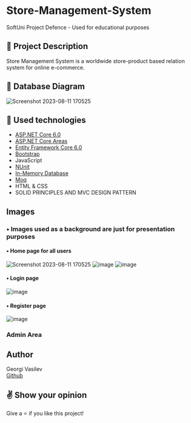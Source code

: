 # Store-Management-System
SoftUni Project Defence - Used for educational purposes


## :pencil: Project Description
Store Management System is a worldwide store-product based relation system for online e-commerce.


## :floppy_disk: Database Diagram

![Screenshot 2023-08-11 170525](https://github.com/GeorgiVasilevv/Store-Management-System/assets/114688961/9404add7-9e25-4b16-9632-b2e12fc0eca9)








## :hammer: Used technologies
* [ASP.NET Core 6.0](https://dotnet.microsoft.com/en-us/download/dotnet/6.0)
* [ASP.NET Core Areas](https://learn.microsoft.com/en-us/aspnet/core/mvc/controllers/areas?view=aspnetcore-6.0)
* [Entity Framework Core 6.0](https://learn.microsoft.com/en-us/ef/core/)
* [Bootstrap](https://github.com/twbs/bootstrap)
* JavaScript
* [NUnit](https://github.com/nunit/nunit)
* [In-Memory Database](https://learn.microsoft.com/en-us/sql/relational-databases/in-memory-database?view=sql-server-ver16)
* [Moq](https://github.com/moq/moq4)
* HTML & CSS
* SOLID  PRINCIPLES AND MVC DESIGN PATTERN

## Images

### • Images used as a background are just for presentation purposes

#### • Home page for all users
![Screenshot 2023-08-11 170525](https://github.com/GeorgiVasilevv/Store-Management-System/assets/114688961/148c0348-be33-4bd2-bf23-5989e5a0fac7)
![image](https://github.com/GeorgiVasilevv/Store-Management-System/assets/114688961/654e632c-623c-4274-88c0-1b1decf3f294)
![image](https://github.com/GeorgiVasilevv/Store-Management-System/assets/114688961/b4c0f85c-12fa-41b8-95a3-3d1bcf4b905d)

#### • Login page
![image](https://github.com/GeorgiVasilevv/Store-Management-System/assets/114688961/80176152-ac1d-4a2b-9d16-dea1156c0b92)

#### • Register page
![image](https://github.com/GeorgiVasilevv/Store-Management-System/assets/114688961/3674a307-0323-4c09-8c9b-3f00f71cb2c3)

### Admin Area


## Author
Georgi Vasilev
<br />
[Github](https://github.com/GeorgiVasilevv)


## :v: Show your opinion
Give a :star: if you like this project!
